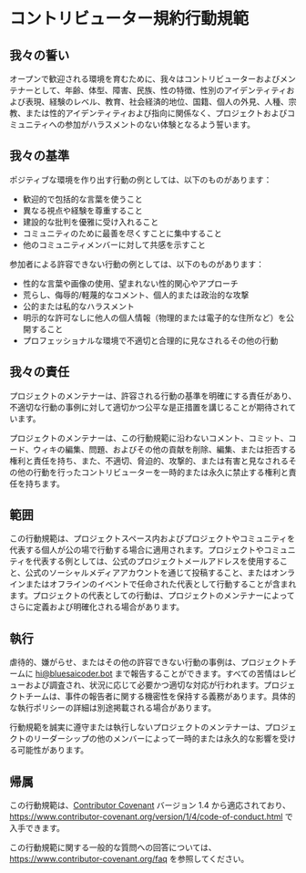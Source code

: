 # コントリビューター規約行動規範

## 我々の誓い

オープンで歓迎される環境を育むために、我々はコントリビューターおよびメンテナーとして、年齢、体型、障害、民族、性の特徴、性別のアイデンティティおよび表現、経験のレベル、教育、社会経済的地位、国籍、個人の外見、人種、宗教、または性的アイデンティティおよび指向に関係なく、プロジェクトおよびコミュニティへの参加がハラスメントのない体験となるよう誓います。

## 我々の基準

ポジティブな環境を作り出す行動の例としては、以下のものがあります：

- 歓迎的で包括的な言葉を使うこと
- 異なる視点や経験を尊重すること
- 建設的な批判を優雅に受け入れること
- コミュニティのために最善を尽くすことに集中すること
- 他のコミュニティメンバーに対して共感を示すこと

参加者による許容できない行動の例としては、以下のものがあります：

- 性的な言葉や画像の使用、望まれない性的関心やアプローチ
- 荒らし、侮辱的/軽蔑的なコメント、個人的または政治的な攻撃
- 公的または私的なハラスメント
- 明示的な許可なしに他人の個人情報（物理的または電子的な住所など）を公開すること
- プロフェッショナルな環境で不適切と合理的に見なされるその他の行動

## 我々の責任

プロジェクトのメンテナーは、許容される行動の基準を明確にする責任があり、不適切な行動の事例に対して適切かつ公平な是正措置を講じることが期待されています。

プロジェクトのメンテナーは、この行動規範に沿わないコメント、コミット、コード、ウィキの編集、問題、およびその他の貢献を削除、編集、または拒否する権利と責任を持ち、また、不適切、脅迫的、攻撃的、または有害と見なされるその他の行動を行ったコントリビューターを一時的または永久に禁止する権利と責任を持ちます。

## 範囲

この行動規範は、プロジェクトスペース内およびプロジェクトやコミュニティを代表する個人が公の場で行動する場合に適用されます。プロジェクトやコミュニティを代表する例としては、公式のプロジェクトメールアドレスを使用すること、公式のソーシャルメディアアカウントを通じて投稿すること、またはオンラインまたはオフラインのイベントで任命された代表として行動することが含まれます。プロジェクトの代表としての行動は、プロジェクトのメンテナーによってさらに定義および明確化される場合があります。

## 執行

虐待的、嫌がらせ、またはその他の許容できない行動の事例は、プロジェクトチームに hi@bluesaicoder.bot まで報告することができます。すべての苦情はレビューおよび調査され、状況に応じて必要かつ適切な対応が行われます。プロジェクトチームは、事件の報告者に関する機密性を保持する義務があります。具体的な執行ポリシーの詳細は別途掲載される場合があります。

行動規範を誠実に遵守または執行しないプロジェクトのメンテナーは、プロジェクトのリーダーシップの他のメンバーによって一時的または永久的な影響を受ける可能性があります。

## 帰属

この行動規範は、[Contributor Covenant][homepage] バージョン 1.4 から適応されており、https://www.contributor-covenant.org/version/1/4/code-of-conduct.html で入手できます。

[homepage]: https://www.contributor-covenant.org

この行動規範に関する一般的な質問への回答については、https://www.contributor-covenant.org/faq を参照してください。
